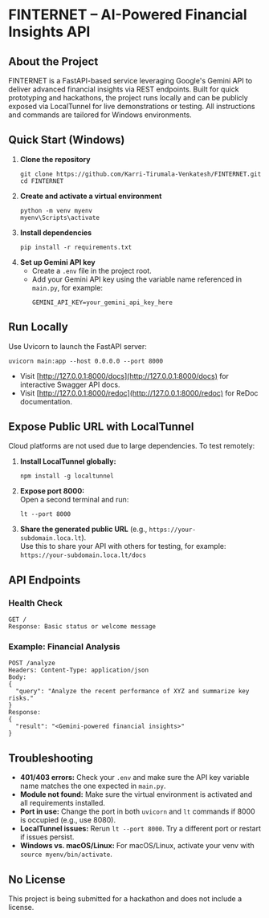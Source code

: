 # FINTERNET – AI-Powered Financial Insights API

## About the Project
FINTERNET is a FastAPI-based service leveraging Google's Gemini API to deliver advanced financial insights via REST endpoints. Built for quick prototyping and hackathons, the project runs locally and can be publicly exposed via LocalTunnel for live demonstrations or testing. All instructions and commands are tailored for Windows environments.

## Quick Start (Windows)
1. **Clone the repository**  
   ```shell
   git clone https://github.com/Karri-Tirumala-Venkatesh/FINTERNET.git
   cd FINTERNET
   ```
2. **Create and activate a virtual environment**  
   ```shell
   python -m venv myenv
   myenv\Scripts\activate
   ```
3. **Install dependencies**  
   ```shell
   pip install -r requirements.txt
   ```
4. **Set up Gemini API key**  
   - Create a `.env` file in the project root.
   - Add your Gemini API key using the variable name referenced in `main.py`, for example:  
     ```
     GEMINI_API_KEY=your_gemini_api_key_here
     ```

## Run Locally
Use Uvicorn to launch the FastAPI server:
```shell
uvicorn main:app --host 0.0.0.0 --port 8000
```
- Visit [http://127.0.0.1:8000/docs](http://127.0.0.1:8000/docs) for interactive Swagger API docs.
- Visit [http://127.0.0.1:8000/redoc](http://127.0.0.1:8000/redoc) for ReDoc documentation.

## Expose Public URL with LocalTunnel
Cloud platforms are not used due to large dependencies. To test remotely:
1. **Install LocalTunnel globally:**  
   ```shell
   npm install -g localtunnel
   ```
2. **Expose port 8000:**  
   Open a second terminal and run:  
   ```shell
   lt --port 8000
   ```
3. **Share the generated public URL** (e.g., `https://your-subdomain.loca.lt`).  
   Use this to share your API with others for testing, for example:  
   `https://your-subdomain.loca.lt/docs`

## API Endpoints

### Health Check
```
GET /
Response: Basic status or welcome message
```

### Example: Financial Analysis
```
POST /analyze
Headers: Content-Type: application/json
Body:
{
  "query": "Analyze the recent performance of XYZ and summarize key risks."
}
Response:
{
  "result": "<Gemini-powered financial insights>"
}
```

## Troubleshooting
- **401/403 errors:** Check your `.env` and make sure the API key variable name matches the one expected in `main.py`.
- **Module not found:** Make sure the virtual environment is activated and all requirements installed.
- **Port in use:** Change the port in both `uvicorn` and `lt` commands if 8000 is occupied (e.g., use 8080).
- **LocalTunnel issues:** Rerun `lt --port 8000`. Try a different port or restart if issues persist.
- **Windows vs. macOS/Linux:** For macOS/Linux, activate your venv with `source myenv/bin/activate`.

## No License
This project is being submitted for a hackathon and does not include a license.
